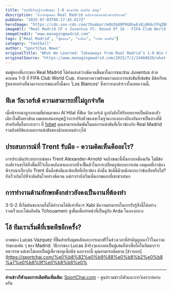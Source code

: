 ```yaml
---
title: "สรุปที่เรียนรู้จากชัยชนะ 1-0 ของเรอัล มาดริด ต่อยูเ"
description: "ข่าวล่าสุดของ Real Madrid แปลจากแหล่งข่าวต่างประเทศ"
pubDate: "2025-07-03T06:17:45.017Z"
heroImage: "https://cdn.vox-cdn.com/thumbor/m0UI6d0P9G0hwEs0jAR4cCPqIBU=/0x0:4200x2800/1200x800/filters:focal(1764x1064:2436x1736)/cdn.vox-cdn.com/uploads/chorus_image/image/74160303/2222355929.0.jpg"
imageAlt: "Real Madrid CF v Juventus FC: Round Of 16 - FIFA Club World Cup 2025"
imageCredit: "www.managingmadrid.com"
tags: ["Real Madrid", "ฟุตบอล", "ลาลีกา", "เรอัล มาดริด"]
category: "football"
author: "SportChai News"
originalTitle: "What We Learned: Takeaways from Real Madrid’s 1-0 Win Over Juventus"
originalSource: "https://www.managingmadrid.com/2025/7/2/24460626/what-we-learned-takeaways-from-real-madrids-1-0-win-over-juventus"
---
```


ชมพู่ทองที่เกาะของ Real Madrid ได้ส่งแสงสว่างชัดเจนขึ้นมาในการชนะข้าม Juventus ด้วยคะแนน 1-0 ที่ FIFA Club World Cup. ท่ามกลางความร้อนแรงและการแข่งขันที่เข้มข้น มีข้อเรียนรู้หลายอย่างที่นำมาจากการชนะครั้งนี้ของ 'Los Blancos' ซึ่งเราจะมาสำรวจในบทความนี้.
## ฟิเด วัลเวอร์เด้ ความสามารถที่ไม่ถูกจำกัด
เมื่อพิจารณาดูจากเกมที่ผ่านมาของ Al Hilal ที่ฟิเด วัลเวอร์เด้ ถูกบังคับให้รับบทบาทเป็นนักเตะตัวเดียวในฝั่งตรงข้าม ผมเคยเสนอทฤษฎีว่าการปรับตัวของเขาในฐานะกองกลางป้องกันอาจเป็นทางที่ดีสำหรับทีมในระยะยาว ที่ [1xbet](https://sportchai.com/%E0%B8%A3%E0%B8%B5%E0%B8%A7%E0%B8%B4%E0%B8%A7%E0%B8%84%E0%B8%B2%E0%B8%AA%E0%B8%B4%E0%B9%82%E0%B8%99/1xbet-%E0%B8%A3%E0%B8%A7%E0%B8%A7/) คุณสามารถเดิมพันในผลการแข่งขันที่เกี่ยวข้องกับ Real Madrid รวมถึงสถิติและผลการแข่งขันของนักเตะคนต่างๆได้
## ประสบการณ์ที่ Trent รับมือ - ความคิดเห็นคืออะไร?
การประเมินประสบการณ์ของ Trent Alexander-Arnold จนถึงขณะนี้นั้นยากเหมือนกัน ไม่มีข้อสงสัยว่าเขาได้ทิ้งพื้นที่ไว้เบื้องหลังเขาและยากที่จะฟื้นตัวในการเปลี่ยนรูปแบบการเล่น เหตุผลที่เราต้องพิจารณาเกี่ยวกับ Trent นั้นคือข้อดีและข้อเสียที่เกี่ยวข้อง ดังนั้น ข้อดีมีน้ำหนักมากกว่าข้อเสียหรือไม่? ยังเร็วเกินไปที่จะตัดสินใจอย่างชัดเจน แต่เรากำลังเริ่มเห็นภาพแสงที่เขานำเสนอ
## การทำงานด้านทักษะดังกล่าวยังคงเป็นงานที่ต้องทำ
3-5-2 ที่เริ่มต้นของเกมไม่ได้ทำงานได้ดีเท่าที่ควร Xabi มีความสามารถในการรับรู้สิ่งนี้ได้อย่างรวดเร็วและได้ผลักดัน Tchouameni สูงขึ้นเพื่อทำหน้าที่เป็นคู่กับ Arda ในกองกลาง
## โอ้ ทีมเราเริ่มดีที่เซตพีซอีกครั้ง?
ภาพของ Lucas Vazquez ที่ขึ้นสำหรับมุมหลักและการเตะฟรีในช่วงเวลาที่สำคัญถูกเผาไว้ในความจำของแฟน ๆ ของ Madrid. วิธีการของ Lucas มีจริงๆและเคยเป็นผู้เล่นที่น่าเชื่อถือในทีมมากว่าทศวรรษ แต่เขาไม่เคยเป็นผู้เชี่ยวชาญเซ็ตพีซ
นอกจากนี้ คุณสามารถติดตาม [ข่าวบอล](https://sportchai.com/%e0%b8%82%e0%b9%88%e0%b8%b2%e0%b8%a7%e0%b8%9f%e0%b8%b8%e0%

---

**อ่านข่าวกีฬาและการเดิมพันเพิ่มเติม:** [SportChai.com](https://sportchai.com) - ศูนย์รวมข่าวกีฬาและการวิเคราะห์ครบครัน
